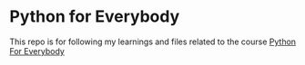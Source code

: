 # Python for Everybody

This repo is for following my learnings and files related to the course [Python For Everybody](https://www.py4e.com/)

